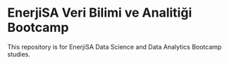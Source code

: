 # EnerjiSA Veri Bilimi ve Analitiği Bootcamp

This repository is for EnerjiSA Data Science and Data Analytics Bootcamp studies.
